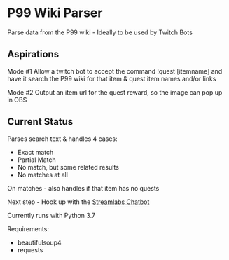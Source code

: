 # P99 Wiki Parser
Parse data from the P99 wiki - Ideally to be used by Twitch Bots

## Aspirations

Mode #1 Allow a twitch bot to accept the command !quest [itemname] and have it search the P99 wiki for that item & quest item names and/or links

Mode #2 Output an item url for the quest reward, so the image can pop up in OBS

## Current Status

Parses search text & handles 4 cases:
 - Exact match
 - Partial Match
 - No match, but some related results
 - No matches at all

On matches - also handles if that item has no quests

Next step - Hook up with the [Streamlabs Chatbot](https://streamlabs.com/chatbot)

Currently runs with Python 3.7

Requirements: 
- beautifulsoup4
- requests
